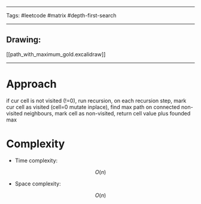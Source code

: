 

----

Tags: #leetcode #matrix #depth-first-search

----

## Drawing:
[[path_with_maximum_gold.excalidraw]]

----
# Approach

if cur cell is not visited (!=0), run recursion, on each recursion step, mark cur cell as visited (cell=0 mutate inplace), find max path on connected non-visited neighbours, mark cell as non-visited, return cell value plus founded max

  

# Complexity

- Time complexity:

 $$O(n)$$

  

- Space complexity:

$$O(n)$$